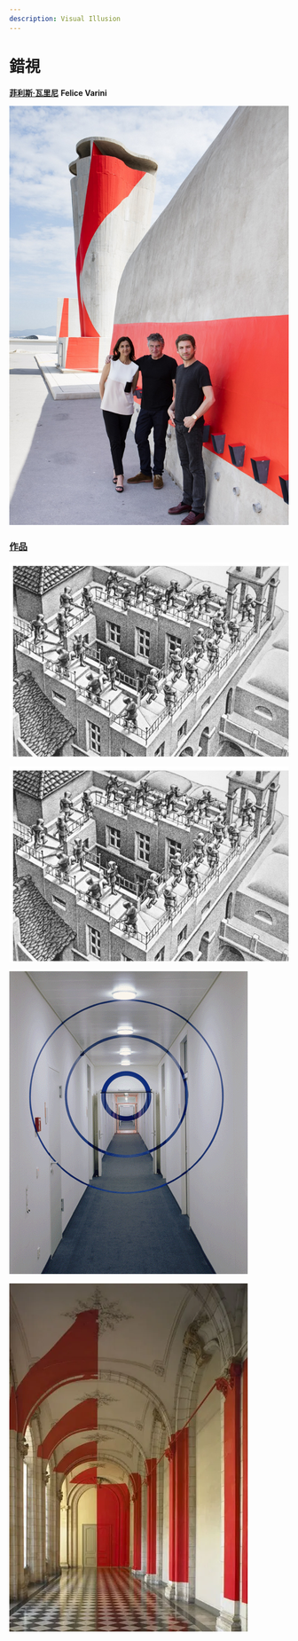 ```yaml
---
description: Visual Illusion
---
```


# 錯視

[**菲利斯·瓦里尼**](https://www.indetail.com.tw/archives/24020) **Felice Varini**



![&#x83F2;&#x5229;&#x65AF;&#xB7;&#x74E6;&#x91CC;&#x5C3C;](.gitbook/assets/image-1.png)

### [作品](https://blog.tiandiren.tw/archives/3222)

![](.gitbook/assets/image%20%2818%29.png)

![](.gitbook/assets/image%20%2810%29.png)

![](.gitbook/assets/image%20%2817%29.png)

![](.gitbook/assets/image%20%287%29.png)


